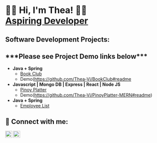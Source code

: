 <h1>👋🏽  Hi, I'm Thea! 👩🏽<br/><a href="https://github.com/Thea-Vi">Aspiring Developer</a> <a href="https://www.linkedin.com/in/thea-villanueva/"></a> 

  <h2> Software Development Projects:</br>
  <h2>***Please see Project Demo links below***</h2>

- <b>Java + Spring</b>
  - [Book Club](https://github.com/Thea-Vi/BookClub)
  - Demo(https://github.com/Thea-Vi/BookClub#readme</a>
- <b>Javascript | Mongo DB | Express | React | Node JS</b>
  - [Pinoy Platter](https://github.com/Thea-Vi/PinoyPlatter-MERN)
  - Demo(https://github.com/Thea-Vi/PinoyPlatter-MERN#readme)
- <b>Java + Spring</b>
  - [Employee List](https://github.com/Thea-Vi/Employees)
 


<h2> 🤳 Connect with me:</h2>

[<img align="left" alt="TheaVillanueva | Twitter" width="22px" src="https://cdn.jsdelivr.net/npm/simple-icons@v3/icons/twitter.svg" />][twitter]
[<img align="left" alt="TheaVillanueva | LinkedIn" width="22px" src="https://cdn.jsdelivr.net/npm/simple-icons@v3/icons/linkedin.svg" />][linkedin]

[twitter]: https://twitter.com/Theav8
[linkedin]: https://www.linkedin.com/in/thea-villanueva/

<!--
**joshmadakor1/joshmadakor1** is a ✨ _special_ ✨ repository because its `README.md` (this file) appears on your GitHub profile.

Here are some ideas to get you started:

- 🔭 I’m currently working on ...
- 🌱 I’m currently learning ...
- 👯 I’m looking to collaborate on ...
- 🤔 I’m looking for help with ...
- 💬 Ask me about ...
- 📫 How to reach me: ...
- 😄 Pronouns: ...
- ⚡ Fun fact: ...
-->
